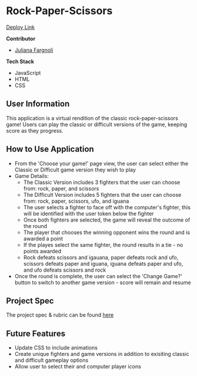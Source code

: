 # Rock-Paper-Scissors
[Deploy Link](https://jfargnoli01.github.io/rock-paper-scissors/)

__Contributor__
- [Juliana Fargnoli](https://github.com/jfargnoli01)

__Tech Stack__
- JavaScript
- HTML
- CSS

## User Information
This application is a virtual rendition of the classic rock-paper-scissors game! Users can play the classic or difficult versions of the game, keeping score as they progress.

## How to Use Application
- From the 'Choose your game!' page view, the user can select either the Classic or Difficult game version they wish to play
- Game Details:
  - The Classic Version includes 3 fighters that the user can choose from: rock, paper, and scissors
  - The Difficult Version includes 5 fighters that the user can choose from: rock, paper, scissors, ufo, and iguana
  - The user selects a fighter to face off with the computer's fighter, this will be identified with the user token below the fighter
  - Once both fighters are selected, the game will reveal the outcome of the round
  - The player that chooses the winning opponent wins the round and is awarded a point
  - If the playes select the same fighter, the round results in a tie - no points awarded
  - Rock defeats scissors and igauana, paper defeats rock and ufo, scissors defeats paper and iguana, iguana defeats paper and ufo, and ufo defeats scissors and rock
- Once the round is complete, the user can select the 'Change Game?' button to switch to another game version - score will remain and resume

## Project Spec
The project spec & rubric can be found [here](https://frontend.turing.edu/projects/module-1/rock-paper-scissors-solo.html)

## Future Features
- Update CSS to include animations
- Create unique fighters and game versions in addition to exisiting classic and difficult gameplay options
- Allow user to select their and computer player icons
